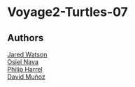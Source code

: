 # Voyage2-Turtles-07

<h2>Authors</h2>

[Jared Watson](https://github.com/jjaredwatson)<br>
[Osiel Nava](https://github.com/osielnava)<br>
[Philip Harrel](https://github.com/alightedlamp)<br>
[David Muñoz](https://github.com/davosolo)<br>
